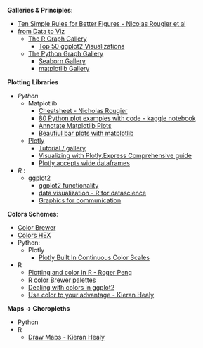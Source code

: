 **Galleries & Principles**:
  * [Ten Simple Rules for Better Figures - Nicolas Rougier et al](https://journals.plos.org/ploscompbiol/article?id=10.1371/journal.pcbi.1003833)
  * [from Data to Viz](https://www.data-to-viz.com/)
    * [The R Graph Gallery](https://www.r-graph-gallery.com/)
      * [Top 50 ggplot2 Visualizations](http://r-statistics.co/Top50-Ggplot2-Visualizations-MasterList-R-Code.html)
    * [The Python Graph Gallery](https://python-graph-gallery.com/)
      * [Seaborn Gallery](https://seaborn.pydata.org/examples/index.html)
      * [matplotlib Gallery](https://matplotlib.org/3.1.1/gallery/index.html)

**Plotting Libraries**
  * *Python*
    * Matplotlib
      * [Cheatsheet - Nicholas Rougier](https://github.com/rougier/matplotlib-cheatsheet)
      * [80 Python plot examples with code - kaggle notebook](https://www.kaggle.com/python10pm/plotting-with-python-learn-80-plots-step-by-step)
      * [Annotate Matplotlib Plots](https://jakevdp.github.io/PythonDataScienceHandbook/04.09-text-and-annotation.html)
      * [Beaufiul bar plots with matplotlib](https://scentellegher.github.io/visualization/2018/10/10/beautiful-bar-plots-matplotlib.html)
    * [Plotly](https://medium.com/plotly/introducing-plotly-express-808df010143d)
      * [Tutorial / gallery](https://plotly.com/python/plotly-express/)
      * [Visualizing with Plotly.Express Comprehensive guide](https://towardsdatascience.com/visualization-with-plotly-express-comprehensive-guide-eb5ee4b50b57)
      * [Plotly accepts wide dataframes](https://medium.com/plotly/beyond-tidy-plotly-express-now-accepts-wide-form-and-mixed-form-data-bdc3e054f891)
  * *R* :
    * [ggplot2](https://github.com/tidyverse/ggplot2)
      * [ggplot2 functionality](https://www.r-graph-gallery.com/ggplot2-package.html)
      * [data visualization - R for datascience](https://r4ds.had.co.nz/data-visualisation.html)
      * [Graphics for communication](https://r4ds.had.co.nz/graphics-for-communication.html)
   
**Colors Schemes**:
  * [Color Brewer](https://colorbrewer2.org/)
  * [Colors HEX](https://www.w3schools.com/Colors/colors_hexadecimal.asp)
  * Python:
    * Plotly
      * [Plotly Built In Continuous Color Scales](https://plotly.com/python/builtin-colorscales/)
  * R 
    * [Plotting and color in R - Roger Peng](https://bookdown.org/rdpeng/exdata/plotting-and-color-in-r.html#colors-1-2-and-3)
    * [R color Brewer palettes](https://www.r-graph-gallery.com/38-rcolorbrewers-palettes.html) 
    * [Dealing with colors in ggplot2](https://www.r-graph-gallery.com/ggplot2-color.html)
    * [Use color to your advantage - Kieran Healy](https://socviz.co/refineplots.html#use-color-to-your-advantage)    

**Maps -> Choropleths**
  * Python
  * R
    * [Draw Maps - Kieran Healy](https://socviz.co/maps.html#maps)
